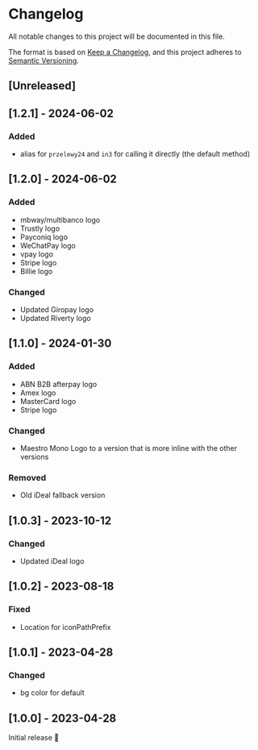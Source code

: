 # Changelog
All notable changes to this project will be documented in this file.

The format is based on [Keep a Changelog](https://keepachangelog.com/en/1.0.0/),
and this project adheres to [Semantic Versioning](https://semver.org/spec/v2.0.0.html).

## [Unreleased]

## [1.2.1] - 2024-06-02
### Added
- alias for `przelewy24` and `in3` for calling it directly (the default method)

## [1.2.0] - 2024-06-02
### Added
- mbway/multibanco logo
- Trustly logo
- Payconiq logo
- WeChatPay logo
- vpay logo
- Stripe logo
- Billie logo

### Changed
- Updated Giropay logo
- Updated Riverty logo

## [1.1.0] - 2024-01-30
### Added
- ABN B2B afterpay logo
- Amex logo
- MasterCard logo
- Stripe logo

### Changed
- Maestro Mono Logo to a version that is more inline with the other versions

### Removed
- Old iDeal fallback version

## [1.0.3] - 2023-10-12
### Changed
- Updated iDeal logo

## [1.0.2] - 2023-08-18
### Fixed
- Location for iconPathPrefix

## [1.0.1] - 2023-04-28
### Changed
- bg color for default

## [1.0.0] - 2023-04-28
Initial release 🎉
